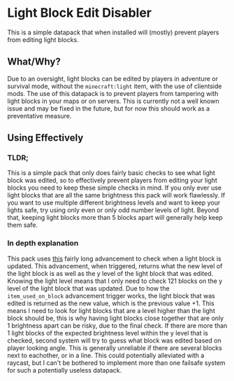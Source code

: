# Light Block Edit Disabler
This is a simple datapack that when installed will (mostly) prevent players from editing light blocks. 
## What/Why?
Due to an oversight, light blocks can be edited by players in adventure or survival mode, without the `minecraft:light` item, with the use of clientside mods. The use of this datapack is to prevent players from tampering with light blocks in your maps or on servers. This is currently not a well known issue and may be fixed in the future, but for now this should work as a preventative measure.
## Using Effectively
### TLDR;
This is a simple pack that only does fairly basic checks to see what light block was edited, so to effectively prevent players from editing your light blocks you need to keep these simple checks in mind.
If you only ever use light blocks that are all the same brightness this pack will work flawlessly. If you want to use multiple different brightness levels and want to keep your lights safe, try using only even or only odd number levels of light. Beyond that, keeping light blocks more than 5 blocks apart will generally help keep them safe. 
### In depth explanation
This pack uses [this](https://github.com/gibbsly/lbde/blob/main/data/lbde/advancements/interact.json) fairly long advancement to check when a light block is updated. This advancement, when triggered, returns what the new level of the light block is as well as the y level of the light block that was edited. Knowing the light level means that I only need to check 121 blocks on the y level of the light block that was updated. Due to how the `item_used_on_block` advancement trigger works, the light block that was edited is returned as the new value, which is the previous value +1. This means I need to look for light blocks that are a level higher than the light block should be, this is why having light blocks close together that are only 1 brightness apart can be risky, due to the final check. If there are more than 1 light blocks of the expected brightness level within the y level that is checked, second system will try to guess what block was edited based on player looking angle. This is generally unreliable if there are several blocks next to eachother, or in a line. This could potentially alleviated with a raycast, but I can't be bothered to implement more than one failsafe system for such a potentially useless datapack.
